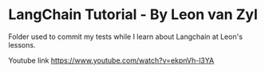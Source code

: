 #  LangChain Tutorial - By Leon van Zyl

Folder used to commit my tests while I learn about Langchain at Leon's lessons.

Youtube link https://www.youtube.com/watch?v=ekpnVh-l3YA
